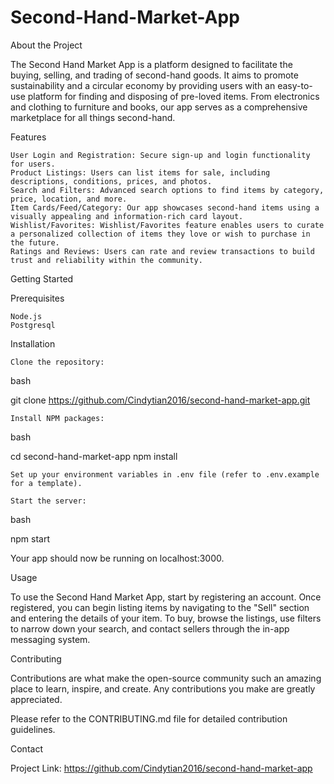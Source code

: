 # Second-Hand-Market-App

About the Project

The Second Hand Market App is a platform designed to facilitate the buying, selling, and trading of second-hand goods. It aims to promote sustainability and a circular economy by providing users with an easy-to-use platform for finding and disposing of pre-loved items. From electronics and clothing to furniture and books, our app serves as a comprehensive marketplace for all things second-hand.

Features

    User Login and Registration: Secure sign-up and login functionality for users.
    Product Listings: Users can list items for sale, including descriptions, conditions, prices, and photos.
    Search and Filters: Advanced search options to find items by category, price, location, and more.
    Item Cards/Feed/Category: Our app showcases second-hand items using a visually appealing and information-rich card layout. 
    Wishlist/Favorites: Wishlist/Favorites feature enables users to curate a personalized collection of items they love or wish to purchase in the future. 
    Ratings and Reviews: Users can rate and review transactions to build trust and reliability within the community.

Getting Started

Prerequisites

    Node.js
    Postgresql

Installation

    Clone the repository:

bash

git clone https://github.com/Cindytian2016/second-hand-market-app.git

    Install NPM packages:

bash

cd second-hand-market-app
npm install

    Set up your environment variables in .env file (refer to .env.example for a template).

    Start the server:

bash

npm start

Your app should now be running on localhost:3000.

Usage

To use the Second Hand Market App, start by registering an account. Once registered, you can begin listing items by navigating to the "Sell" section and entering the details of your item. To buy, browse the listings, use filters to narrow down your search, and contact sellers through the in-app messaging system.

Contributing

Contributions are what make the open-source community such an amazing place to learn, inspire, and create. Any contributions you make are greatly appreciated.

Please refer to the CONTRIBUTING.md file for detailed contribution guidelines.

Contact

Project Link: https://github.com/Cindytian2016/second-hand-market-app
